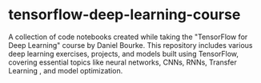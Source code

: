# tensorflow-deep-learning-course
A collection of code notebooks created while taking the "TensorFlow for Deep Learning" course by Daniel Bourke. This repository includes various deep learning exercises, projects, and models built using TensorFlow, covering essential topics like neural networks, CNNs, RNNs, Transfer Learning , and  model optimization. 
